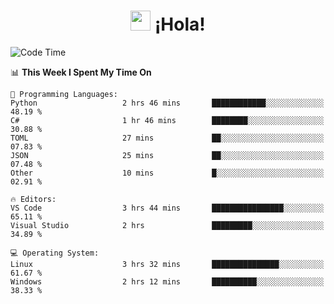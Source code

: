 <div align="center"><h1><img src="https://github.com/blackcater/blackcater/raw/main/images/Hi.gif" height="32"/> ¡Hola!</h1>
</div>

<!--START_SECTION:waka-->
![Code Time](http://img.shields.io/badge/Code%20Time-663%20hrs%2010%20mins-blue)

📊 **This Week I Spent My Time On** 

```text
💬 Programming Languages: 
Python                   2 hrs 46 mins       ████████████░░░░░░░░░░░░░   48.19 % 
C#                       1 hr 46 mins        ████████░░░░░░░░░░░░░░░░░   30.88 % 
TOML                     27 mins             ██░░░░░░░░░░░░░░░░░░░░░░░   07.83 % 
JSON                     25 mins             ██░░░░░░░░░░░░░░░░░░░░░░░   07.48 % 
Other                    10 mins             █░░░░░░░░░░░░░░░░░░░░░░░░   02.91 % 

🔥 Editors: 
VS Code                  3 hrs 44 mins       ████████████████░░░░░░░░░   65.11 % 
Visual Studio            2 hrs               █████████░░░░░░░░░░░░░░░░   34.89 % 

💻 Operating System: 
Linux                    3 hrs 32 mins       ███████████████░░░░░░░░░░   61.67 % 
Windows                  2 hrs 12 mins       ██████████░░░░░░░░░░░░░░░   38.33 % 
```


<!--END_SECTION:waka-->